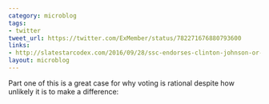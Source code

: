 ```yaml
---
category: microblog
tags:
- twitter
tweet_url: https://twitter.com/ExMember/status/782271676880793600
links:
- http://slatestarcodex.com/2016/09/28/ssc-endorses-clinton-johnson-or-stein/
layout: microblog
---
```

Part one of this is a great case for why voting is rational despite how unlikely it is to make a difference:
